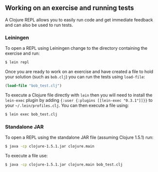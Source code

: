 ## Working on an exercise and running tests

A Clojure REPL allows you to easily run code and get immediate feedback and can also be used to run tests.

### Leiningen

To open a REPL using Leiningen change to the directory containing the exercise and run:

```bash
$ lein repl
```

Once you are ready to work on an exercise and have created a file to hold your solution (such as `bob.clj`) you can run the tests using `load-file`:

```clojure
(load-file "bob_test.clj")
```

To execute a Clojure file directly with `lein` then you will need to install the `lein-exec` plugin by adding `{:user {:plugins [[lein-exec "0.3.1"]]}}` to your `~/.lein/profiles.clj`. You can then execute a file using:

```bash
$ lein exec bob_test.clj
```

### Standalone JAR

To open a REPL using the standalone JAR file (assuming Clojure 1.5.1) run:

```bash
$ java -cp clojure-1.5.1.jar clojure.main
```

To execute a file use:

```bash
$ java -cp clojure-1.5.1.jar clojure.main bob_test.clj
```
